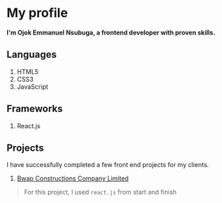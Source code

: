 # My profile

**I'm Ojok Emmanuel Nsubuga, a frontend developer with proven skills.**

## Languages
1. HTML5
2. CSS3
3. JavaScript

## Frameworks
1. React.js

## Projects

I have successfully completed a few front end projects for my clients.
1. [Bwap Constructions Company Limited](https://bwapconstructions.com)
>For this project, I used `react.js` from start and finish


<!-- - 👋 Hi, I’m @ojokne
- 👀 I’m interested in ...
- 🌱 I’m currently learning ...
- 💞️ I’m looking to collaborate on ...
- 📫 How to reach me ...
 -->
<!---
ojokne/ojokne is a ✨ special ✨ repository because its `README.md` (this file) appears on your GitHub profile.
You can click the Preview link to take a look at your changes.
--->
